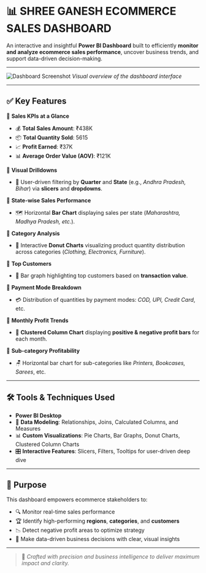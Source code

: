 # 📊 SHREE GANESH ECOMMERCE SALES DASHBOARD

An interactive and insightful **Power BI Dashboard** built to efficiently **monitor and analyze ecommerce sales performance**, uncover business trends, and support data-driven decision-making.

---

![Dashboard Screenshot](assets/Dashboard.PNG)
*Visual overview of the dashboard interface*

---

## ✅ Key Features

🔹 **Sales KPIs at a Glance**  
   - 💰 **Total Sales Amount**: ₹438K  
   - 📦 **Total Quantity Sold**: 5615  
   - 📈 **Profit Earned**: ₹37K  
   - 📊 **Average Order Value (AOV)**: ₹121K  

🔹 **Visual Drilldowns**  
   - 🎯 User-driven filtering by **Quarter** and **State** (e.g., *Andhra Pradesh, Bihar*) via **slicers** and **dropdowns**.

🔹 **State-wise Sales Performance**  
   - 🗺️ Horizontal **Bar Chart** displaying sales per state (*Maharashtra, Madhya Pradesh, etc.*).

🔹 **Category Analysis**  
   - 🍩 Interactive **Donut Charts** visualizing product quantity distribution across categories (*Clothing, Electronics, Furniture*).

🔹 **Top Customers**  
   - 👥 Bar graph highlighting top customers based on **transaction value**.

🔹 **Payment Mode Breakdown**  
   - 💳 Distribution of quantities by payment modes: *COD, UPI, Credit Card*, etc.

🔹 **Monthly Profit Trends**  
   - 📅 **Clustered Column Chart** displaying **positive & negative profit bars** for each month.

🔹 **Sub-category Profitability**  
   - 🪑 Horizontal bar chart for sub-categories like *Printers, Bookcases, Sarees*, etc.

---

## 🛠 Tools & Techniques Used

- **Power BI Desktop**
- 📐 **Data Modeling**: Relationships, Joins, Calculated Columns, and Measures
- 📊 **Custom Visualizations**: Pie Charts, Bar Graphs, Donut Charts, Clustered Column Charts
- 🎛️ **Interactive Features**: Slicers, Filters, Tooltips for user-driven deep dive

---

## 🌟 Purpose

This dashboard empowers ecommerce stakeholders to:

- 🔍 Monitor real-time sales performance  
- 🏆 Identify high-performing **regions**, **categories**, and **customers**  
- 📉 Detect negative profit areas to optimize strategy  
- 📌 Make data-driven business decisions with clear, visual insights  

---

> 📌 *Crafted with precision and business intelligence to deliver maximum impact and clarity.*

